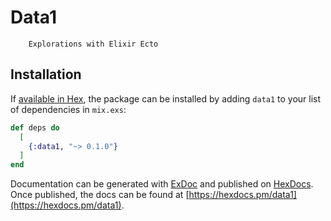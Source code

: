 # Data1

        Explorations with Elixir Ecto

## Installation

If [available in Hex](https://hex.pm/docs/publish), the package can be installed
by adding `data1` to your list of dependencies in `mix.exs`:

```elixir
def deps do
  [
    {:data1, "~> 0.1.0"}
  ]
end
```

Documentation can be generated with [ExDoc](https://github.com/elixir-lang/ex_doc)
and published on [HexDocs](https://hexdocs.pm). Once published, the docs can
be found at [https://hexdocs.pm/data1](https://hexdocs.pm/data1).

